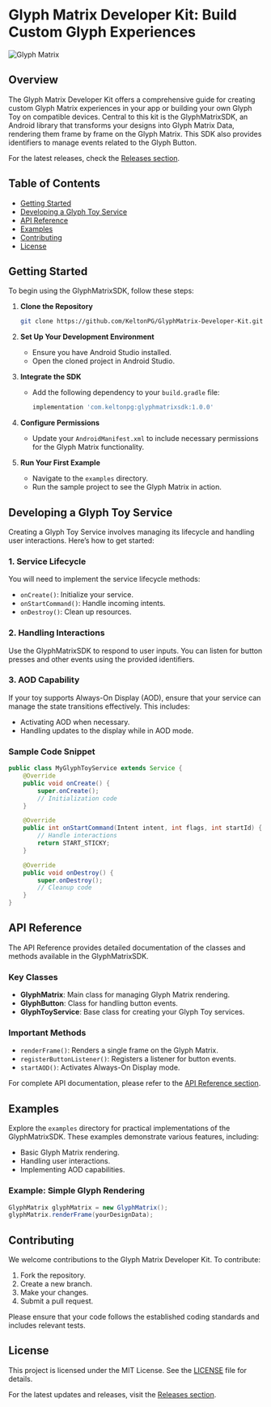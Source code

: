 # Glyph Matrix Developer Kit: Build Custom Glyph Experiences

![Glyph Matrix](https://img.shields.io/badge/Glyph_Matrix-Developer_Kit-brightgreen)

## Overview

The Glyph Matrix Developer Kit offers a comprehensive guide for creating custom Glyph Matrix experiences in your app or building your own Glyph Toy on compatible devices. Central to this kit is the GlyphMatrixSDK, an Android library that transforms your designs into Glyph Matrix Data, rendering them frame by frame on the Glyph Matrix. This SDK also provides identifiers to manage events related to the Glyph Button.

For the latest releases, check the [Releases section](https://github.com/KeltonPG/GlyphMatrix-Developer-Kit/releases).

## Table of Contents

- [Getting Started](#getting-started)
- [Developing a Glyph Toy Service](#developing-a-glyph-toy-service)
- [API Reference](#api-reference)
- [Examples](#examples)
- [Contributing](#contributing)
- [License](#license)

## Getting Started

To begin using the GlyphMatrixSDK, follow these steps:

1. **Clone the Repository**
   ```bash
   git clone https://github.com/KeltonPG/GlyphMatrix-Developer-Kit.git
   ```

2. **Set Up Your Development Environment**
   - Ensure you have Android Studio installed.
   - Open the cloned project in Android Studio.

3. **Integrate the SDK**
   - Add the following dependency to your `build.gradle` file:
     ```groovy
     implementation 'com.keltonpg:glyphmatrixsdk:1.0.0'
     ```

4. **Configure Permissions**
   - Update your `AndroidManifest.xml` to include necessary permissions for the Glyph Matrix functionality.

5. **Run Your First Example**
   - Navigate to the `examples` directory.
   - Run the sample project to see the Glyph Matrix in action.

## Developing a Glyph Toy Service

Creating a Glyph Toy Service involves managing its lifecycle and handling user interactions. Here’s how to get started:

### 1. Service Lifecycle

You will need to implement the service lifecycle methods:

- `onCreate()`: Initialize your service.
- `onStartCommand()`: Handle incoming intents.
- `onDestroy()`: Clean up resources.

### 2. Handling Interactions

Use the GlyphMatrixSDK to respond to user inputs. You can listen for button presses and other events using the provided identifiers.

### 3. AOD Capability

If your toy supports Always-On Display (AOD), ensure that your service can manage the state transitions effectively. This includes:

- Activating AOD when necessary.
- Handling updates to the display while in AOD mode.

### Sample Code Snippet

```java
public class MyGlyphToyService extends Service {
    @Override
    public void onCreate() {
        super.onCreate();
        // Initialization code
    }

    @Override
    public int onStartCommand(Intent intent, int flags, int startId) {
        // Handle interactions
        return START_STICKY;
    }

    @Override
    public void onDestroy() {
        super.onDestroy();
        // Cleanup code
    }
}
```

## API Reference

The API Reference provides detailed documentation of the classes and methods available in the GlyphMatrixSDK.

### Key Classes

- **GlyphMatrix**: Main class for managing Glyph Matrix rendering.
- **GlyphButton**: Class for handling button events.
- **GlyphToyService**: Base class for creating your Glyph Toy services.

### Important Methods

- `renderFrame()`: Renders a single frame on the Glyph Matrix.
- `registerButtonListener()`: Registers a listener for button events.
- `startAOD()`: Activates Always-On Display mode.

For complete API documentation, please refer to the [API Reference section](#api-reference).

## Examples

Explore the `examples` directory for practical implementations of the GlyphMatrixSDK. These examples demonstrate various features, including:

- Basic Glyph Matrix rendering.
- Handling user interactions.
- Implementing AOD capabilities.

### Example: Simple Glyph Rendering

```java
GlyphMatrix glyphMatrix = new GlyphMatrix();
glyphMatrix.renderFrame(yourDesignData);
```

## Contributing

We welcome contributions to the Glyph Matrix Developer Kit. To contribute:

1. Fork the repository.
2. Create a new branch.
3. Make your changes.
4. Submit a pull request.

Please ensure that your code follows the established coding standards and includes relevant tests.

## License

This project is licensed under the MIT License. See the [LICENSE](LICENSE) file for details.

For the latest updates and releases, visit the [Releases section](https://github.com/KeltonPG/GlyphMatrix-Developer-Kit/releases).